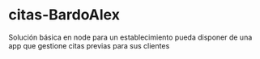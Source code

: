 # citas-BardoAlex
Solución básica en node para un establecimiento pueda disponer de una app que gestione citas previas para sus clientes
